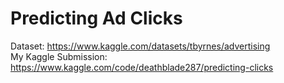 # Predicting Ad Clicks

Dataset: https://www.kaggle.com/datasets/tbyrnes/advertising
<br>
My Kaggle Submission: https://www.kaggle.com/code/deathblade287/predicting-clicks
